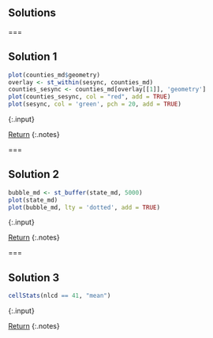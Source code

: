 ---
---

## Solutions

===

## Solution 1



~~~r
plot(counties_md$geometry)
overlay	<- st_within(sesync, counties_md)
counties_sesync <- counties_md[overlay[[1]], 'geometry']
plot(counties_sesync, col = "red", add = TRUE)
plot(sesync, col = 'green', pch = 20, add = TRUE)
~~~
{:.input}

[Return](#exercise-1)
{:.notes}

===

## Solution 2


~~~r
bubble_md <- st_buffer(state_md, 5000)
plot(state_md)
plot(bubble_md, lty = 'dotted', add = TRUE)
~~~
{:.input}

[Return](#exercise-2)
{:.notes}

===

## Solution 3


~~~r
cellStats(nlcd == 41, "mean")
~~~
{:.input}

[Return](#exercise-3)
{:.notes}
